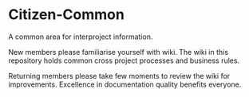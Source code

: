# Citizen-Common
A common area for interproject information.

New members please familiarise yourself with wiki. The wiki in this repository holds common cross project processes and business rules.

Returning members please take few moments to review the wiki for improvements. Excellence in documentation quality benefits everyone. 
 